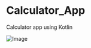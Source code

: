 # Calculator_App 

Calculator app using Kotlin

 ![Image](https://github.com/user-attachments/assets/81ab1fcc-5c3a-4c6e-86c2-12cea057af13)
